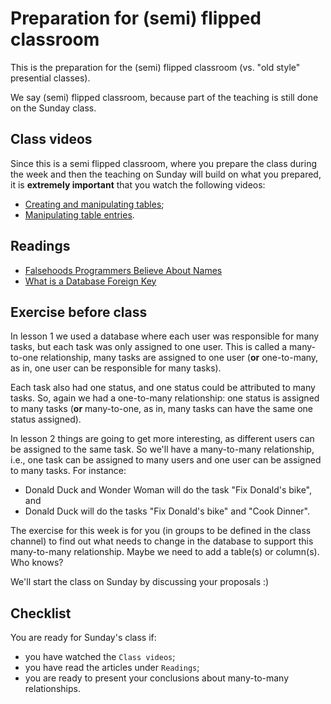 # Preparation for (semi) flipped classroom

This is the preparation for the (semi) flipped classroom (vs. "old style" presential classes).

We say (semi) flipped classroom, because part of the teaching is still done on the Sunday class.

## Class videos

Since this is a semi flipped classroom, where you prepare the class during the week and then the teaching on Sunday will build on what you prepared, it is **extremely important** that you watch the following videos:

- [Creating and manipulating tables](https://drive.google.com/file/d/1v3p_fE1JqST9sSEOJxhWNRBmZRCN1lEU/view?usp=sharing);
- [Manipulating table entries](https://drive.google.com/file/d/1wcx16QxuG5mbDHZYLbA88E2zjEsu460t/view?usp=sharing).

## Readings

- [Falsehoods Programmers Believe About Names](https://www.kalzumeus.com/2010/06/17/falsehoods-programmers-believe-about-names/)
- [What is a Database Foreign Key](http://databases.about.com/cs/specificproducts/g/foreignkey.htm) <!-- http-404 -->

## Exercise before class

In lesson 1 we used a database where each user was responsible for many tasks, but each task was only assigned to one user.
This is called a many-to-one relationship, many tasks are assigned to one user (**or** one-to-many, as in, one user can be responsible for many tasks).

Each task also had one status, and one status could be attributed to many tasks.
So, again we had a one-to-many relationship: one status is assigned to many tasks (**or** many-to-one, as in, many tasks can have the same one status assigned).

In lesson 2 things are going to get more interesting, as different users can be assigned to the same task.
So we'll have a many-to-many relationship, i.e., one task can be assigned to many users and one user can be assigned to many tasks.
For instance:

- Donald Duck and Wonder Woman will do the task "Fix Donald's bike", and
- Donald Duck will do the tasks "Fix Donald's bike" and "Cook Dinner".

The exercise for this week is for you (in groups to be defined in the class channel) to find out what needs to change in the database to support this many-to-many relationship.
Maybe we need to add a table(s) or column(s). Who knows?

We'll start the class on Sunday by discussing your proposals :)

## Checklist

You are ready for Sunday's class if:

- you have watched the `Class videos`;
- you have read the articles under `Readings`;
- you are ready to present your conclusions about many-to-many relationships.
